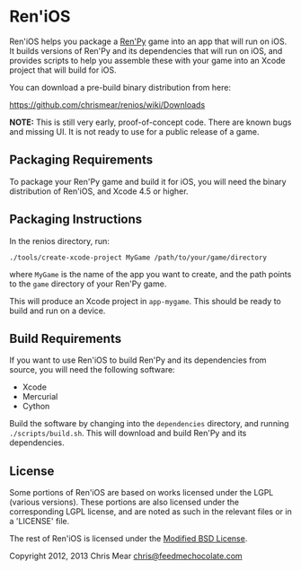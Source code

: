 Ren'iOS
=======

Ren'iOS helps you package a [Ren'Py](http://www.renpy.org) game into an app that will run on iOS. It builds versions of Ren'Py and its dependencies that will run on iOS, and provides scripts to help you assemble these with your game into an Xcode project that will build for iOS.

You can download a pre-build binary distribution from here:

https://github.com/chrismear/renios/wiki/Downloads

**NOTE:** This is still very early, proof-of-concept code. There are known bugs and missing UI. It is not ready to use for a public release of a game.

Packaging Requirements
----------------------

To package your Ren'Py game and build it for iOS, you will need the binary distribution of Ren'iOS, and Xcode 4.5 or higher.

Packaging Instructions
----------------------

In the renios directory, run:

    ./tools/create-xcode-project MyGame /path/to/your/game/directory

where `MyGame` is the name of the app you want to create, and the path points to the `game` directory of your Ren'Py game.

This will produce an Xcode project in `app-mygame`. This should be ready to build and run on a device.

Build Requirements
------------------

If you want to use Ren'iOS to build Ren'Py and its dependencies from source, you will need the following software:

* Xcode
* Mercurial
* Cython

Build the software by changing into the `dependencies` directory, and running `./scripts/build.sh`. This will download and build Ren'Py and its dependencies.

License
-------

Some portions of Ren'iOS are based on works licensed under the LGPL (various versions). These portions are also licensed under the corresponding LGPL license, and are noted as such in the relevant files or in a 'LICENSE' file.

The rest of Ren'iOS is licensed under the [Modified BSD License](http://directory.fsf.org/wiki/License:BSD_3Clause).

Copyright 2012, 2013 Chris Mear <chris@feedmechocolate.com>
